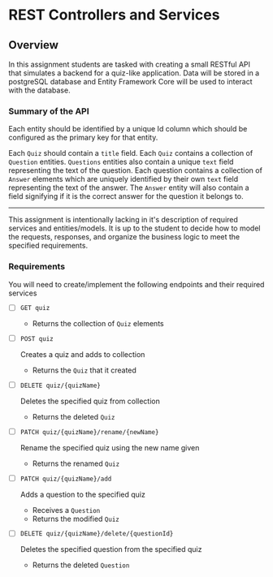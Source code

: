 REST Controllers and Services
=============================
## Overview

In this assignment students are tasked with creating a small RESTful API that simulates a backend for a quiz-like application. Data will be stored in a postgreSQL database and Entity Framework Core will be used to interact with the database.

### Summary of the API
Each entity should be identified by a unique Id column which should be configured as the primary key for that entity.

Each `Quiz` should contain a `title` field. Each `Quiz` contains a collection of `Question` entities. `Questions` entities also contain a unique `text` field representing the text of the question. Each question contains a collection of `Answer` elements which are uniquely identified by their own `text` field representing the text of the answer. The `Answer` entity will also contain a field signifying if it is the correct answer for the question it belongs to.

---

This assignment is intentionally lacking in it's description of required services and entities/models. It is up to the student to decide how to model the requests, responses, and organize the business logic to meet the specified requirements. 

### Requirements

You will need to create/implement the following endpoints and their required services

- [ ] `GET quiz`
    - Returns the collection of `Quiz` elements

- [ ] `POST quiz`

    Creates a quiz and adds to collection
    - Returns the `Quiz` that it created

- [ ] `DELETE quiz/{quizName}`

    Deletes the specified quiz from collection
    - Returns the deleted `Quiz`

- [ ] `PATCH quiz/{quizName}/rename/{newName}`

    Rename the specified quiz using the new name given
    - Returns the renamed `Quiz`

- [ ] `PATCH quiz/{quizName}/add`

    Adds a question to the specified quiz
    - Receives a `Question`
    - Returns the modified `Quiz`

- [ ] `DELETE quiz/{quizName}/delete/{questionId}`

    Deletes the specified question from the specified quiz
    - Returns the deleted `Question`
